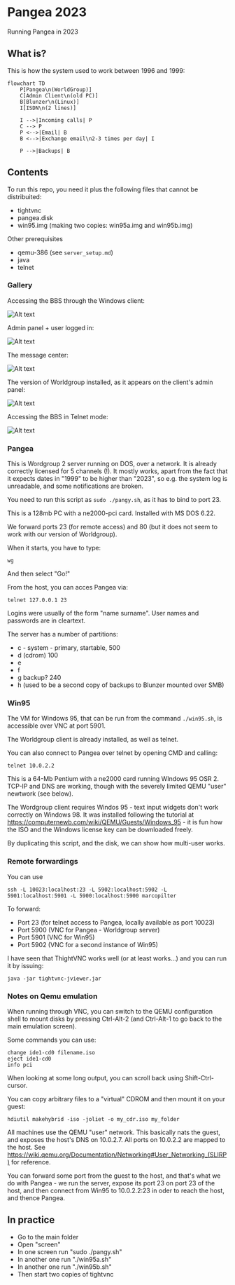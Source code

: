 # Pangea 2023

Running Pangea in 2023 

## What is?

This is how the system used to work between 1996 and 1999:

```mermaid
flowchart TD
    P[Pangea\n(WorldGroup)] 
    C[Admin Client\n(old PC)]
    B[Blunzer\n(Linux)]
    I[ISDN\n(2 lines)]

    I -->|Incoming calls| P
    C --> P
    P <-->|Email| B
    B <-->|Exchange email\n2-3 times per day| I
    
    P -->|Backups| B

```

## Contents

To run this repo, you need it plus the following files that cannot be distribuited:

- tightvnc
- pangea.disk
- win95.img (making two copies: win95a.img and win95b.img)

Other prerequisites

- qemu-386 (see `server_setup.md`)
- java
- telnet

### Gallery


Accessing the BBS through the Windows client:

![Alt text](images/main_home.png?raw=true "...")


Admin panel + user logged in:

![Alt text](images/side-by-side.png?raw=true "...")


The message center:

![Alt text](images/message-center.png?raw=true "...")


The version of Worldgroup installed, as it appears on the client's admin panel:

![Alt text](images/server_version.png?raw=true "...")


Accessing the BBS in Telnet mode:

![Alt text](images/access_via_telnet.png?raw=true "Access via telnet")


### Pangea

This is Wordgroup 2 server running on DOS, over a network. It is already correctly licensed for 5 channels (!).
It mostly works, apart from the fact that it expects dates in "1999" to be higher than "2023", so e.g. the
system log is unreadable, and some notifications are broken.

You need to run this script as `sudo ./pangy.sh`, as it has to bind to port 23.

This is a 128mb PC with a ne2000-pci card. Installed with MS DOS 6.22.

We forward ports 23 (for remote access) and 80 (but it does not seem to work with our version of Worldgroup).

When it starts, you have to type:

	wg

And then select "Go!"

From the host, you can acces Pangea via:

	telnet 127.0.0.1 23


Logins were usually of the form "name surname". User names and passwords are in cleartext.

The server has a number of partitions:

- c   - system - primary, startable, 500
- d    (cdrom) 100
- e    
- f    
- g  backup? 240
- h  (used to be a second copy of backups to Blunzer mounted over SMB)




### Win95

The VM for Windows 95, that can be run from the command `./win95.sh`, is accessible over VNC at port 5901.

The Worldgroup client is already installed, as well as telnet.

You can also connect to Pangea over telnet by opening CMD and calling:

	telnet 10.0.2.2 

This is a 64-Mb Pentium with a ne2000 card running WIndows 95 OSR 2.  TCP-IP and DNS are working, though with the severely limited QEMU "user" newtwork (see below).

The Wordgroup client requires Windos 95 - text input widgets don't work correctly on Windows 98. It was installed
following the tutorial at https://computernewb.com/wiki/QEMU/Guests/Windows_95 - it is fun how the ISO and the
Windows license key can be downloaded freely. 

By duplicating this script, and the disk, we can show how  multi-user works.


### Remote forwardings

You can use

	ssh -L 10023:localhost:23 -L 5902:localhost:5902 -L 5901:localhost:5901 -L 5900:localhost:5900 marcopilter

To forward:

- Port 23 (for telnet access to Pangea, locally available as port 10023)
- Port 5900 (VNC for Pangea - Worldgroup server)
- Port 5901 (VNC for Win95)
- Port 5902 (VNC for a second instance of Win95)


I have seen that ThightVNC works well (or at least works...) and you can run it by issuing:

	java -jar tightvnc-jviewer.jar


### Notes on Qemu emulation

When running through VNC, you can switch to the QEMU configuration shell to mount disks
by pressing Ctrl-Alt-2 (and Ctrl-Alt-1 to go back to the main emulation screen).

Some commands you can use:

	change ide1-cd0 filename.iso
	eject ide1-cd0
	info pci

When looking at some long output, you can scroll back using Shift-Ctrl-cursor.

You can copy arbitrary files to a "virtual" CDROM and then mount it on your guest:

	hdiutil makehybrid -iso -joliet -o my_cdr.iso my_folder


All machines use the QEMU "user" network. This basically nats the guest, and exposes the host's
DNS on 10.0.2.7. All ports on 10.0.2.2 are mapped to the host. See https://wiki.qemu.org/Documentation/Networking#User_Networking_(SLIRP) for reference.

You can forward some port from the guest to the host, and that's what we do with Pangea -
we run the server, expose its port 23 on port 23 of the host, and then connect from 
Win95 to  10.0.2.2:23 in oder to reach the host, and thence Pangea. 
 

## In practice

- Go to the main folder
- Open "screen"
- In one screen run "sudo ./pangy.sh"
- In another one run "./win95a.sh"
- In another one run "./win95b.sh"
- Then start two copies of tightvnc


